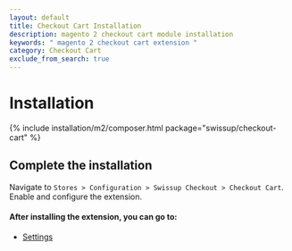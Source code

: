 ```yaml
---
layout: default
title: Checkout Cart Installation
description: magento 2 checkout cart module installation
keywords: " magento 2 checkout cart extension "
category: Checkout Cart
exclude_from_search: true
---
```


# Installation

{% include installation/m2/composer.html package="swissup/checkout-cart" %}

## Complete the installation

Navigate to `Stores > Configuration > Swissup Checkout > Checkout Cart`. Enable and configure the extension.

#### After installing the extension, you can go to:

* [Settings][settings]

[settings]: /m2/extensions/checkout-cart/#settings
